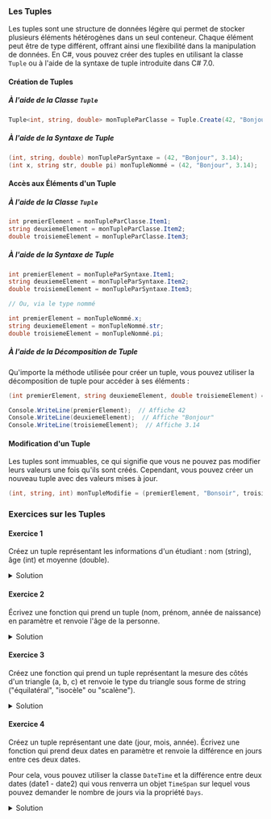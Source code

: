 ### Les Tuples

Les tuples sont une structure de données légère qui permet de stocker plusieurs éléments hétérogènes dans un seul conteneur. Chaque élément peut être de type différent, offrant ainsi une flexibilité dans la manipulation de données. En C#, vous pouvez créer des tuples en utilisant la classe `Tuple` ou à l'aide de la syntaxe de tuple introduite dans C# 7.0.

#### Création de Tuples

##### À l'aide de la Classe `Tuple`

```csharp
Tuple<int, string, double> monTupleParClasse = Tuple.Create(42, "Bonjour", 3.14);
```

##### À l'aide de la Syntaxe de Tuple

```csharp
(int, string, double) monTupleParSyntaxe = (42, "Bonjour", 3.14);
(int x, string str, double pi) monTupleNommé = (42, "Bonjour", 3.14);
```

#### Accès aux Éléments d'un Tuple

##### À l'aide de la Classe `Tuple`

```csharp
int premierElement = monTupleParClasse.Item1;
string deuxiemeElement = monTupleParClasse.Item2;
double troisiemeElement = monTupleParClasse.Item3;
```

##### À l'aide de la Syntaxe de Tuple

```csharp
int premierElement = monTupleParSyntaxe.Item1;
string deuxiemeElement = monTupleParSyntaxe.Item2;
double troisiemeElement = monTupleParSyntaxe.Item3;

// Ou, via le type nommé

int premierElement = monTupleNommé.x;
string deuxiemeElement = monTupleNommé.str;
double troisiemeElement = monTupleNommé.pi;
```

##### À l'aide de la Décomposition de Tuple

Qu'importe la méthode utilisée pour créer un tuple, vous pouvez utiliser la décomposition de tuple pour accéder à ses éléments :

```csharp
(int premierElement, string deuxiemeElement, double troisiemeElement) = monTuple;

Console.WriteLine(premierElement);  // Affiche 42
Console.WriteLine(deuxiemeElement);  // Affiche "Bonjour"
Console.WriteLine(troisiemeElement);  // Affiche 3.14
```


#### Modification d'un Tuple

Les tuples sont immuables, ce qui signifie que vous ne pouvez pas modifier leurs valeurs une fois qu'ils sont créés. Cependant, vous pouvez créer un nouveau tuple avec des valeurs mises à jour.

```csharp
(int, string, int) monTupleModifie = (premierElement, "Bonsoir", troisiemeElement);
```

### Exercices sur les Tuples

#### Exercice 1

Créez un tuple représentant les informations d'un étudiant : nom (string), âge (int) et moyenne (double).

<details>
  <summary>Solution</summary>

```csharp
(string, int, double) etudiant = ("Alice", 20, 16.5);
```

</details>

#### Exercice 2

Écrivez une fonction qui prend un tuple (nom, prénom, année de naissance) en paramètre et renvoie l'âge de la personne.

<details>
  <summary>Solution</summary>

```csharp
int CalculerAge((string Nom, string Prenom, int AnneeNaissance) personne)
{
    return DateTime.Now.Year - personne.AnneeNaissance;
}
```

</details>

#### Exercice 3

Créez une fonction qui prend un tuple représentant la mesure des côtés d'un triangle (a, b, c) et renvoie le type du triangle sous forme de string ("équilatéral", "isocèle" ou "scalène").

<details>
  <summary>Solution</summary>

```csharp
string TypeTriangle((int a, int b, int c) triangle)
{
    if (triangle.a == triangle.b && triangle.b == triangle.c)
    {
        return "Équilatéral";
    }
    else if (triangle.a == triangle.b || triangle.b == triangle.c || triangle.a == triangle.c)
    {
        return "Isocèle";
    }
    else
    {
        return "Scalène";
    }
}
```

</details>

#### Exercice 4

Créez un tuple représentant une date (jour, mois, année). Écrivez une fonction qui prend deux dates en paramètre et renvoie la différence en jours entre ces deux dates.

Pour cela, vous pouvez utiliser la classe `DateTime` et la différence entre deux dates (date1 - date2) qui vous renverra un objet `TimeSpan` sur lequel vous pouvez demander le nombre de jours via la propriété `Days`.

<details>
  <summary>Solution</summary>

```csharp
int DifferenceJours((int Jour, int Mois, int Annee) date1, (int Jour, int Mois, int Annee) date2)
{
    DateTime premiereDate = new DateTime(date1.Annee, date1.Mois, date1.Jour);
    DateTime deuxiemeDate = new DateTime(date2.Annee, date2.Mois, date2.Jour);

    TimeSpan difference = deuxiemeDate - premiereDate;
    return difference.Days;
}

// Exemple d'utilisation de cette fonction 

(int Jour, int Mois, int Annee) dateNaissance = (1, 1, 1990);
(int Jour, int Mois, int Annee) dateAujourdhui = (1, 1, 2024);

int nbJours = DifferenceJours(dateNaissance, dateAujourdhui);

Console.WriteLine(nbJours);  // Affiche 12418
Console.WriteLine(nbJours / 365);  // Affiche 34
```

</details>
